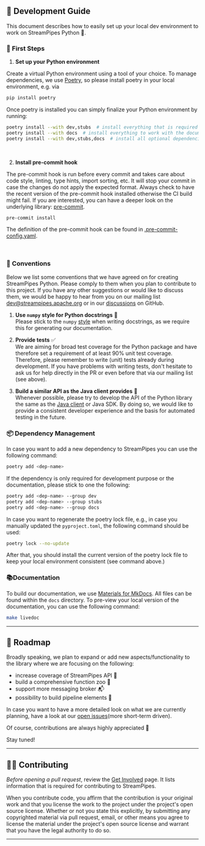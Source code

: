 <!--
  ~ Licensed to the Apache Software Foundation (ASF) under one or more
  ~ contributor license agreements.  See the NOTICE file distributed with
  ~ this work for additional information regarding copyright ownership.
  ~ The ASF licenses this file to You under the Apache License, Version 2.0
  ~ (the "License"); you may not use this file except in compliance with
  ~ the License.  You may obtain a copy of the License at
  ~
  ~    http://www.apache.org/licenses/LICENSE-2.0
  ~
  ~ Unless required by applicable law or agreed to in writing, software
  ~ distributed under the License is distributed on an "AS IS" BASIS,
  ~ WITHOUT WARRANTIES OR CONDITIONS OF ANY KIND, either express or implied.
  ~ See the License for the specific language governing permissions and
  ~ limitations under the License.
  ~
-->

## 📖 Development Guide
This document describes how to easily set up your local dev environment to work on StreamPipes Python 🐍.
<br>

### 🚀 First Steps

1) **Set up your Python environment**

Create a virtual Python environment using a tool of your choice.
To manage dependencies, we use [Poetry](https://python-poetry.org/), so please install poetry in your local environment, e.g. via
```bash
pip install poetry
```

Once poetry is installed you can simply finalize your Python environment by running:

```bash
poetry install --with dev,stubs  # install everything that is required for the development
poetry install --with docs  # install everything to work with the documentation
poetry install --with dev,stubs,docs  # install all optional dependencies related to development
```

<br>

2) **Install pre-commit hook**

The pre-commit hook is run before every commit and takes care about code style,
linting, type hints, import sorting, etc. It will stop your commit in case the changes do not apply the expected format.
Always check to have the recent version of the pre-commit hook installed otherwise the CI build might fail.
If you are interested, you can have a deeper look on the underlying library: [pre-commit](https://pre-commit.com/).

```bash
pre-commit install
```
The definition of the pre-commit hook can be found in [.pre-commit-config.yaml](https://github.com/apache/streampipes/blob/dev/streampipes-client-python/.pre-commit-config.yaml).

<br>

### 👏 Conventions
Below we list some conventions that we have agreed on for creating StreamPipes Python.
Please comply to them when you plan to contribute to this project.
If you have any other suggestions or would like to discuss them, we would be happy to hear from you on our mailing list [dev@streampipes.apache.org](mailto:dev@streampipes.apache.org)
or in our [discussions](https://github.com/apache/streampipes/discussions) on GitHub.

1) **Use `numpy` style for Python docstrings** 📄 <br>
Please stick to the `numpy` [style](https://numpydoc.readthedocs.io/en/latest/format.html) when writing docstrings, as we require this for generating our documentation.


2) **Provide tests** ✅ <br>
We are aiming for broad test coverage for the Python package and
have therefore set a requirement of at least 90% unit test coverage.
Therefore, please remember to write (unit) tests already during development.
If you have problems with writing tests, don't hesitate to ask us for help directly in the PR or
even before that via our mailing list (see above).


<!---
TODO: replace link to java file by link to documentation
--->
3) **Build a similar API as the Java client provides** 🔄 <br>
Whenever possible, please try to develop the API of the Python library the same as the [Java client](https://github.com/apache/streampipes/blob/dev/streampipes-client/src/main/java/org/apache/streampipes/client/StreamPipesClient.java) or Java SDK.
By doing so, we would like to provide a consistent developer experience and the basis for automated testing in the future.

### 📦 Dependency Management
In case you want to add a new dependency to StreamPipes you can use the following command:
```bash
poetry add <dep-name>
```

If the dependency is only required for development purpose or the documentation,
please stick to one the following:
```bash
poetry add <dep-name> --group dev
poetry add <dep-name> --group stubs
poetry add <dep-name> --group docs
```

In case you want to regenerate the poetry lock file, e.g., in case you manually updated the `pyproject.toml`,
the following command should be used:
```bash
poetry lock --no-update
```

After that, you should install the current version of the poetry lock file to keep your local environment consistent (see command above.)

### 📚Documentation
To build our documentation, we use [Materials for MkDocs](https://squidfunk.github.io/mkdocs-material/).
All files can be found within the `docs` directory.
To pre-view your local version of the documentation, you can use the following command:
```bash
make livedoc
```

---
## 🚀 Roadmap

Broadly speaking, we plan to expand or add new aspects/functionality to the library where we are focusing on the following:

- increase coverage of StreamPipes API 🔗
- build a comprehensive function zoo 🐘
- support more messaging broker 📬
- possibility to build pipeline elements 🔧

In case you want to have a more detailed look on what we are currently planning, have a look at our [open issues](https://github.com/apache/streampipes/labels/python)(more short-term driven).

Of course, contributions are always highly appreciated 🔮

Stay tuned!

---
## 👨‍💻 Contributing
*Before opening a pull request*, review the [Get Involved](https://streampipes.apache.org/community/get-involved/) page.
It lists information that is required for contributing to StreamPipes.

When you contribute code, you affirm that the contribution is your original work and that you
license the work to the project under the project's open source license. Whether or not you
state this explicitly, by submitting any copyrighted material via pull request, email, or
other means you agree to license the material under the project's open source license and
warrant that you have the legal authority to do so.

---
